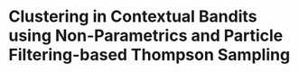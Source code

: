 # Clustering in Contextual Bandits using Non-Parametrics and Particle Filtering-based Thompson Sampling
